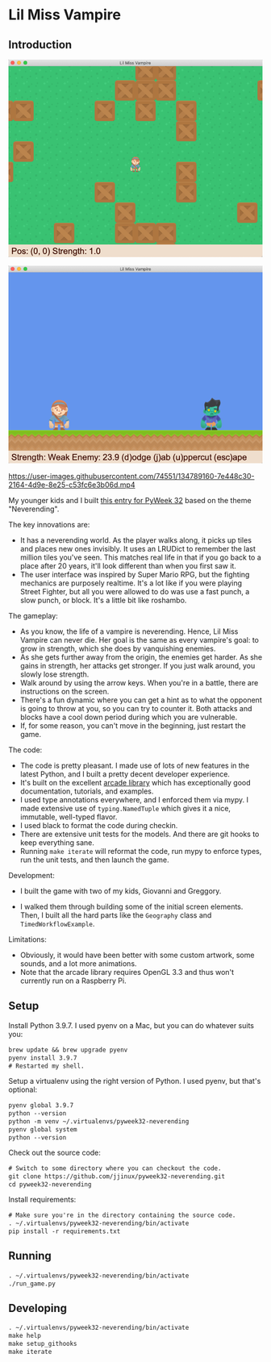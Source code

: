 # Lil Miss Vampire
## Introduction

![world_view](images/world_view.png)

![battle_view](images/battle_view.png)

https://user-images.githubusercontent.com/74551/134789160-7e448c30-2164-4d9e-8e25-c53fc6e3b06d.mp4

My younger kids and I built [this entry for PyWeek 32](https://pyweek.org/e/jjinux-pyweek32/) based on the theme "Neverending".

The key innovations are:

* It has a neverending world. As the player walks along, it picks up tiles and places new ones invisibly. It uses an LRUDict to remember the last million tiles you've seen. This matches real life in that if you go back to a place after 20 years, it'll look different than when you first saw it.
* The user interface was inspired by Super Mario RPG, but the fighting mechanics are purposely realtime. It's a lot like if you were playing Street Fighter, but all you were allowed to do was use a fast punch, a slow punch, or block. It's a little bit like roshambo.

The gameplay:

* As you know, the life of a vampire is neverending. Hence, Lil Miss Vampire can never die. Her goal is the same as every vampire's goal: to grow in strength, which she does by vanquishing enemies.
* As she gets further away from the origin, the enemies get harder. As she gains in strength, her attacks get stronger. If you just walk around, you slowly lose strength.
* Walk around by using the arrow keys. When you're in a battle, there are instructions on the screen.
* There's a fun dynamic where you can get a hint as to what the opponent is going to throw at you, so you can try to counter it. Both attacks and blocks have a cool down period during which you are vulnerable.
* If, for some reason, you can't move in the beginning, just restart the game.

The code:

* The code is pretty pleasant. I made use of lots of new features in the latest Python, and I built a pretty decent developer experience.
* It's built on the excellent [arcade library](https://api.arcade.academy/en/latest/index.html) which has exceptionally good documentation, tutorials, and examples.
* I used type annotations everywhere, and I enforced them via mypy. I made extensive use of `typing.NamedTuple` which gives it a nice, immutable, well-typed flavor.
* I used black to format the code during checkin.
* There are extensive unit tests for the models. And there are git hooks to keep everything sane.
* Running `make iterate` will reformat the code, run mypy to enforce types, run the unit tests, and then launch the game.

Development:

* I built the game with two of my kids, Giovanni and Greggory.

* I walked them through building some of the initial screen elements. Then, I built all the hard parts like the `Geography` class and `TimedWorkflowExample`.

Limitations:

* Obviously, it would have been better with some custom artwork, some sounds, and a lot more animations.
* Note that the arcade library requires OpenGL 3.3 and thus won't currently run on a Raspberry Pi.

## Setup


Install Python 3.9.7. I used pyenv on a Mac, but you can do whatever suits you:

```
brew update && brew upgrade pyenv
pyenv install 3.9.7
# Restarted my shell.
```

Setup a virtualenv using the right version of Python. I used pyenv, but that's optional:

```
pyenv global 3.9.7
python --version
python -m venv ~/.virtualenvs/pyweek32-neverending
pyenv global system
python --version
```

Check out the source code:

```
# Switch to some directory where you can checkout the code.
git clone https://github.com/jjinux/pyweek32-neverending.git
cd pyweek32-neverending
```

Install requirements:

```
# Make sure you're in the directory containing the source code.
. ~/.virtualenvs/pyweek32-neverending/bin/activate
pip install -r requirements.txt
```

## Running

```
. ~/.virtualenvs/pyweek32-neverending/bin/activate
./run_game.py
```

## Developing

```
. ~/.virtualenvs/pyweek32-neverending/bin/activate
make help
make setup_githooks
make iterate
```
